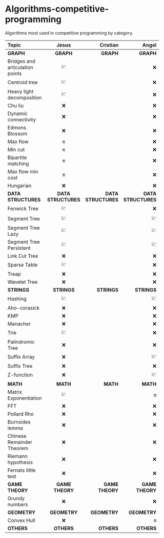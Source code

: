 # Algorithms-competitive-programming
Algorithms most used in competitive programming by category.


| Topic    | Jesus     | Cristian     |  Angel |
| :------------- | :----------: | -----------: | -----------: | 
|<strong>GRAPH</strong>  |<strong>GRAPH</strong>|<strong>GRAPH</strong>|<strong>GRAPH</strong>| 
| Bridges and articulation points | :chart: |  | :x: | 
| Centroid tree | :chart: |  | :x: | 
| Heavy light decomposition | :chart: |  | :x: | 
| Chu liu | :x: |  | :x: | 
| Dynamic connectivity | :x: |  | :x: | 
| Edmons Blossom | :x: |  | :x: | 
| Max flow | :on: |  | :x: | 
| Min cut | :on: |  | :x: | 
| Bipartite matching | :on: |  | :x: | 
| Max flow min cost | :on: |  | :x: | 
| Hungarian | :x: |  | :x: | 
| <strong>DATA STRUCTURES</strong> |<strong>DATA STRUCTURES</strong>| <strong>DATA STRUCTURES</strong> | <strong>DATA STRUCTURES</strong> | 
| Fenwick Tree | :chart: |  | :x: | 
| Segment Tree | :chart: |  | :chart: | 
| Segment Tree Lazy | :chart: |  | :chart: | 
| Segment Tree Persistent | :chart: |  | :chart: | 
| Link Cut Tree | :x: |  | :x: | 
| Sparse Table |:chart:  |  | :x: | 
| Treap | :x: |  | :x: | 
| Wavelet Tree | :x: |  | :x: | 
| <strong>STRINGS</strong>|<strong>STRINGS</strong>  | <strong>STRINGS</strong> | <strong>STRINGS</strong>| 
| Hashing |:chart:  |  | :chart: | 
| Aho-corasick | :x: |  | :x: | 
| KMP | :x: |  | :x: | 
| Manacher | :x: |  | :x: | 
| Trie | :chart: |  | :x: | 
| Palindromic Tree | :x: |  | :x: | 
| Suffix Array |:x:  |  | :chart: | 
| Suffix Tree | :x: |  | :x: | 
| Z-function | :x: |  | :chart: | 
|<strong>MATH</strong>| <strong>MATH</strong>| <strong>MATH</strong>| <strong>MATH</strong>| 
| Matrix Exponentiation | :chart: |  | :on: | 
| FFT | :x: |  | :x: | 
| Pollard Rho | :x: |  | :x: | 
| Burnsides lemma | :x: |  | :x: |  
| Chinese Remainder Theorem | :x: |  | :x: | 
| Riemann hypothesis | :x: |  | :x: | 
| Fernats little test | :x: |  | :x: | 
| <strong>GAME THEORY</strong> | <strong>GAME THEORY</strong> |<strong>GAME THEORY</strong>  |<strong>GAME THEORY</strong>  | 
| Grundy numbers |:x:  |  | :x: | 
| <strong>GEOMETRY</strong>| <strong>GEOMETRY</strong>| <strong>GEOMETRY</strong>| <strong>GEOMETRY</strong>| 
| Convex Hull | :x: |  | :on: | 
| <strong>OTHERS</strong>| <strong>OTHERS</strong>| <strong>OTHERS</strong>| <strong>OTHERS</strong>|
